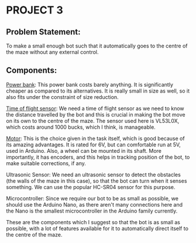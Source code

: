# PROJECT 3

## Problem Statement:
To make a small enough bot such that it automatically goes to the centre of the maze without any external control.

## Components:

[Power bank](https://robu.in/product/5v-step-power-module-lithium-battery-charging-protection-board-usb-diy-charger-134n3p/?gclid=EAIaIQobChMInLPWmb646QIVSNiWCh1eAAcAEAYYASABEgLELfD_BwE):
This power bank costs barely anything. It is significantly cheaper as compared to its alternatives. It is really small in size as well, so it also fits under the constraint of size reduction.

[Time of flight sensor](https://learn.adafruit.com/adafruit-vl53l0x-micro-lidar-distance-sensor-breakout/arduino-code):
We need a time of flight sensor as we need to know the distance travelled by the bot and this is crucial in making the bot move on its own to the centre of the maze. The sensor used here is VL53L0X, which costs around 1000 bucks, which I think, is manageable.

[Motor](https://robu.in/product/n20-6v-100rpm-micro-metal-gear-motor-with-encoder/):
This is the choice given in the task itself, which is good because of its amazing advantages. It is rated for 6V, but can comfortable run at 5V, used in Arduino. Also, a wheel can be mounted in its shaft. More importantly, it has encoders, and this helps in tracking position of the bot, to make suitable corrections, if any.

Ultrasonic Sensor: We need an ultrasonic sensor to detect the obstacles (the walls of the maze in this case), so that the bot can turn when it senses something. We can use the popular HC-SR04 sensor for this purpose.

Microcontroller: Since we require our bot to be as small as possible, we should use the Arduino Nano, as there aren't many connections here and the Nano is the smallest microcontroller in the Arduino family currently.

These are the components which I suggest so that the bot is as small as possible, with a lot of features available for it to automatically direct itself to the centre of the maze.
